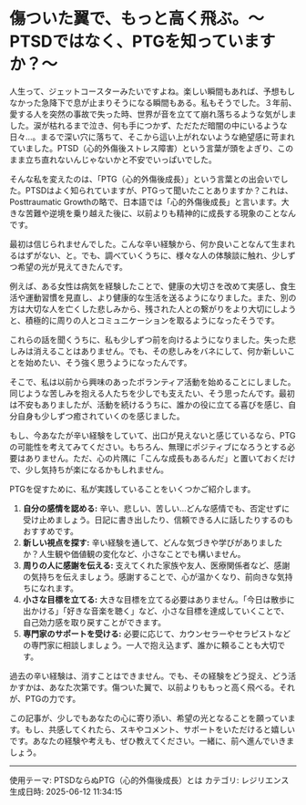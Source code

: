 #  傷ついた翼で、もっと高く飛ぶ。～PTSDではなく、PTGを知っていますか？～

人生って、ジェットコースターみたいですよね。楽しい瞬間もあれば、予想もしなかった急降下で息が止まりそうになる瞬間もある。私もそうでした。３年前、愛する人を突然の事故で失った時、世界が音を立てて崩れ落ちるような気がしました。涙が枯れるまで泣き、何も手につかず、ただただ暗闇の中にいるような日々…。まるで深い穴に落ちて、そこから這い上がれないような絶望感に苛まれていました。PTSD（心的外傷後ストレス障害）という言葉が頭をよぎり、このまま立ち直れないんじゃないかと不安でいっぱいでした。

そんな私を変えたのは、「PTG（心的外傷後成長）」という言葉との出会いでした。PTSDはよく知られていますが、PTGって聞いたことありますか？これは、Posttraumatic Growthの略で、日本語では「心的外傷後成長」と言います。大きな苦難や逆境を乗り越えた後に、以前よりも精神的に成長する現象のことなんです。

最初は信じられませんでした。こんな辛い経験から、何か良いことなんて生まれるはずがない、と。でも、調べていくうちに、様々な人の体験談に触れ、少しずつ希望の光が見えてきたんです。

例えば、ある女性は病気を経験したことで、健康の大切さを改めて実感し、食生活や運動習慣を見直し、より健康的な生活を送るようになりました。また、別の方は大切な人を亡くした悲しみから、残された人との繋がりをより大切にしようと、積極的に周りの人とコミュニケーションを取るようになったそうです。

これらの話を聞くうちに、私も少しずつ前を向けるようになりました。失った悲しみは消えることはありません。でも、その悲しみをバネにして、何か新しいことを始めたい、そう強く思うようになったんです。

そこで、私は以前から興味のあったボランティア活動を始めることにしました。同じような苦しみを抱える人たちを少しでも支えたい、そう思ったんです。最初は不安もありましたが、活動を続けるうちに、誰かの役に立てる喜びを感じ、自分自身も少しずつ癒されていくのを感じました。

もし、今あなたが辛い経験をしていて、出口が見えないと感じているなら、PTGの可能性を考えてみてください。もちろん、無理にポジティブになろうとする必要はありません。ただ、心の片隅に「こんな成長もあるんだ」と置いておくだけで、少し気持ちが楽になるかもしれません。

PTGを促すために、私が実践していることをいくつかご紹介します。

1. **自分の感情を認める:** 辛い、悲しい、苦しい…どんな感情でも、否定せずに受け止めましょう。日記に書き出したり、信頼できる人に話したりするのもおすすめです。
2. **新しい視点を探す:** 辛い経験を通して、どんな気づきや学びがありましたか？人生観や価値観の変化など、小さなことでも構いません。
3. **周りの人に感謝を伝える:** 支えてくれた家族や友人、医療関係者など、感謝の気持ちを伝えましょう。感謝することで、心が温かくなり、前向きな気持ちになれます。
4. **小さな目標を立てる:** 大きな目標を立てる必要はありません。「今日は散歩に出かける」「好きな音楽を聴く」など、小さな目標を達成していくことで、自己効力感を取り戻すことができます。
5. **専門家のサポートを受ける:** 必要に応じて、カウンセラーやセラピストなどの専門家に相談しましょう。一人で抱え込まず、誰かに頼ることも大切です。


過去の辛い経験は、消すことはできません。でも、その経験をどう捉え、どう活かすかは、あなた次第です。傷ついた翼で、以前よりももっと高く飛べる。それが、PTGの力です。

この記事が、少しでもあなたの心に寄り添い、希望の光となることを願っています。もし、共感してくれたら、スキやコメント、サポートをいただけると嬉しいです。あなたの経験や考えも、ぜひ教えてください。一緒に、前へ進んでいきましょう。


---
使用テーマ: PTSDならぬPTG（心的外傷後成長）とは
カテゴリ: レジリエンス
生成日時: 2025-06-12 11:34:15
